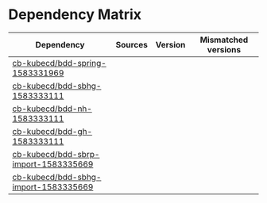# Dependency Matrix

Dependency | Sources | Version | Mismatched versions
---------- | ------- | ------- | -------------------
[cb-kubecd/bdd-spring-1583331969](https://github.com/cb-kubecd/bdd-spring-1583331969.git) |  | []() | 
[cb-kubecd/bdd-sbhg-1583333111](https://github.com/cb-kubecd/bdd-sbhg-1583333111.git) |  | []() | 
[cb-kubecd/bdd-nh-1583333111](https://github.com/cb-kubecd/bdd-nh-1583333111.git) |  | []() | 
[cb-kubecd/bdd-gh-1583333111](https://github.com/cb-kubecd/bdd-gh-1583333111.git) |  | []() | 
[cb-kubecd/bdd-sbrp-import-1583335669](https://github.com/cb-kubecd/bdd-sbrp-import-1583335669.git) |  | []() | 
[cb-kubecd/bdd-sbhg-import-1583335669](https://github.com/cb-kubecd/bdd-sbhg-import-1583335669.git) |  | []() | 
